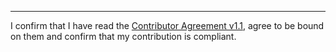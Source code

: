 

______________________________________
I confirm that I have read the [Contributor Agreement v1.1](https://github.com/tegonal/github-common/blob/main/.github/Contributor%20Agreement%20v1.1.txt), agree to be bound on them and confirm that my contribution is compliant.
